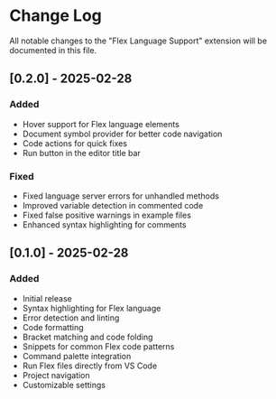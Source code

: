 # Change Log

All notable changes to the "Flex Language Support" extension will be documented in this file.

## [0.2.0] - 2025-02-28

### Added
- Hover support for Flex language elements
- Document symbol provider for better code navigation
- Code actions for quick fixes
- Run button in the editor title bar

### Fixed
- Fixed language server errors for unhandled methods
- Improved variable detection in commented code
- Fixed false positive warnings in example files
- Enhanced syntax highlighting for comments

## [0.1.0] - 2025-02-28

### Added
- Initial release
- Syntax highlighting for Flex language
- Error detection and linting
- Code formatting
- Bracket matching and code folding
- Snippets for common Flex code patterns
- Command palette integration
- Run Flex files directly from VS Code
- Project navigation
- Customizable settings
